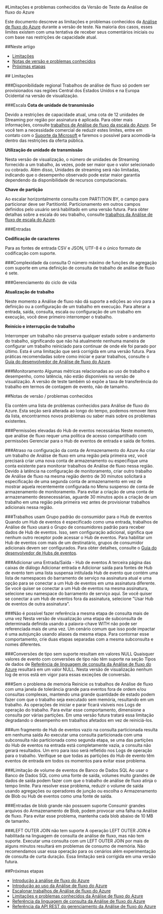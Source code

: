 ﻿<properties title="Azure Stream Analytics limitations in the preview release" pageTitle=" Limitações da Análise de fluxo na versão de teste | Azure" description="Aprenda as limitações na versão de visualização pública dos trabalhos da análise de fluxo do Azure" metaKeywords="" services="stream analytics" solutions="" documentationCenter="" authors="jgao" videoId="" scriptId="" manager="paulettm" editor="cgronlun"/>

<tags ms.service="stream-analytics" ms.devlang="na" ms.topic="article" ms.tgt_pltfrm="na" ms.workload="data-services" ms.date="10/28/2014" ms.author="jgao" />

#Limitações e problemas conhecidos da Versão de Teste da Análise de fluxo do Azure

Este documento descreve as limitações e problemas conhecidos da [Análise de fluxo do Azure][stream.analytics.documentation] durante a versão de teste.  Na maioria dos casos, esses limites existem com uma tentativa de receber seus comentários iniciais ou com base nas restrições de capacidade atual. 
<!--Table of contents for topic, the words in brackets must match the heading wording exactly-->

##Neste artigo
+ [Limitações](#limitations) 
+ [Notas de versão e problemas conhecidos](#knownissues)
+ [Próximas etapas]

##<a name="limitations"></a> Limitações

###Disponibilidade regional
Trabalhos de análise de fluxo só podem ser provisionados nas regiões Central dos Estados Unidos e na Europa Ocidental na versão de visualização.

###Escala 
**Cota de unidade de transmissão**

Devido a restrições de capacidade atual, uma cota de 12 unidades de Streaming por região por assinatura é aplicada. Para obter mais informações, consulte [trabalhos de Análise de fluxo da escala do Azure][stream.analytics.scale.jobs]. Se você tem a necessidade comercial de reduzir estes limites, entre em contato com o [Suporte da Microsoft][microsoft.support] e faremos o possível para acomodá-la dentro das restrições da oferta pública. 

**Utilização de unidade de transmissão**

Nesta versão de visualização, o número de unidades de Streaming fornecido a um trabalho, às vezes, pode ser maior que o valor selecionado ou cobrado.  Além disso, Unidades de streaming será não limitadas, indicando que o desempenho observado pode estar maior garantia dependendo da disponibilidade de recursos computacionais.

**Chave de partição**

Ao escalar horizontalmente consulta com PARTITION BY, o campo para particionar deve ser PartitionId.  Particionamento em outros campos definidos pelo usuário será habilitado em uma versão futura.
Para obter detalhas sobre a escala do seu trabalho, consulte [trabalhos da Análise de fluxo de escala do Azure][stream.analytics.scale.jobs].

###Entradas 



**Codificação de caracteres**

Para as fontes de entrada CSV e JSON, UTF-8 é o único formato de codificação com suporte.


###Complexidade da consulta
O número máximo de funções de agregação com suporte em uma definição de consulta de trabalho de análise de fluxo é sete.

###Gerenciamento do ciclo de vida

**Atualização de trabalho**

Neste momento a Análise de fluxo não dá suporte a edições ao vivo para a definição ou a configuração de um trabalho em execução.  Para alterar a entrada, saída, consulta, escala ou configuração de um trabalho em execução, você deve primeiro interromper o trabalho.

**Reinício e interrupção de trabalho**

Interromper um trabalho não preserva qualquer estado sobre o andamento do trabalho, significando que não há atualmente nenhuma maneira de configurar um trabalho reiniciado para continuar de onde ele foi parado por último.  Esta é uma limitação que será corrigida em uma versão futura.  Para práticas recomendadas sobre como iniciar e parar trabalhos, consulte o [Guia do desenvolvedor de Análise de fluxo do Azure][stream.analytics.developer.guide]. 

###Monitoramento
Algumas métricas relacionadas ao uso de trabalho e desempenho, como latência, não estão disponíveis na versão de visualização.  A versão de teste também só expõe a taxa de transferência do trabalho em termos de contagem de evento, não de tamanho.

##<a name="knownissues"></a>Notas de versão / problemas conhecidos

Ela contém uma lista de problemas conhecidos para Análise de fluxo do Azure. Esta seção será alterada ao longo do tempo, podemos remover itens da lista, encontrarmos novos problemas ou saber mais sobre os problemas existentes.


###Permissões elevadas do Hub de eventos necessárias
Neste momento, que análise de fluxo requer uma política de acesso compartilhado com permissões Gerenciar para o Hub de eventos de entrada e saída de fontes.

###Atraso na configuração da conta de Armazenamento do Azure
Ao criar um trabalho de Análise de fluxo em uma região pela primeira vez, você precisará criar uma nova conta de armazenamento ou especifique uma conta existente para monitorar trabalhos de Análise de fluxo nessa região.  Devido à latência na configuração de monitoramento, criar outro trabalho de Análise de fluxo na mesma região dentro de 30 minutos solicitará a especificação de uma segunda conta de armazenamento em vez de mostrar aquela recentemente configurada no Menu suspenso de conta de armazenamento de monitoramento.  Para evitar a criação de uma conta de armazenamento desnecessárias, aguarde 30 minutos após a criação de um trabalho em uma região pela primeira vez antes de provisionar trabalhos adicionais nessa região. 

###Trabalhos usam Grupo padrão do consumidor para o Hub de eventos
Quando um Hub de eventos é especificado como uma entrada, trabalhos de Análise de fluxo usará o Grupo de consumidores padrão para receber dados de Hub de eventos.  Isso, sem configuração adicional, significa que nenhum outro receptor pode acessar o Hub de eventos.  Para habilitar um Hub de eventos com mais de um destinatário, grupos de consumidor adicionais devem ser configurados.  Para obter detalhes, consulte o [Guia do desenvolvedor de Hubs de eventos][azure.event.hubs.developer.guide].

###Adicionar uma ﻿Entrada/Saída - Hub de eventos 
A terceira página das caixas de diálogo Adicionar entrada e Adicionar saída para fontes de Hub de evento tem uma lista suspensa intitulada Hub de evento que contém uma lista de namespaces do barramento de serviço na assinatura atual e uma opção para se conectar a um Hub de eventos em uma assinatura diferente.  Se você quiser se conectar a um Hub de eventos na mesma assinatura, selecione seu namespace do barramento de serviço aqui.  Se você quiser se conectar a um Hub de eventos fora da assinatura, selecione "Usar Hub de eventos de outra assinatura".  


###Não é possível fazer referência a mesma etapa de consulta mais de uma vez
Nesta versão de visualização uma etapa de subconsulta de determinada definida usando a palavra-chave WITH não pode ser referenciada mais de uma vez.  Um cenário comum que isso pode impactar é uma autojunção usando aliases da mesma etapa.  Para contornar esse comportamento, crie duas etapas separadas com a mesma subconsulta e nomes diferentes.

###Conversões de tipo sem suporte resultam em valores NULL
Quaisquer valores de evento com conversões de tipo não têm suporte na seção Tipos de dados de [Referência de linguagem de consulta da Análise de fluxo do Azure][stream.analytics.query.language.reference] resultará em um valor NULL.  Nesta versão de visualização nenhum log de erros está em vigor para essas exceções de conversão. 

###Sem o problema de memória
Reinicie os trabalhos de Análise de fluxo com uma janela de tolerância grande para eventos fora de ordem e/ou consultas complexas, mantendo uma grande quantidade de estado podem fazer com que o trabalho seja executado sem memória, resultando em um trabalho. As operações de iniciar e parar ficará visíveis nos Logs de operação do trabalho.  Para evitar esse comportamento, dimensione a consulta por várias partições.  Em uma versão futura tratará essa limitação degradando o desempenho em trabalhos afetados em vez de reiniciá-los.

###um fragmento de Hub de eventos vazio na consulta particionada resulta em nenhuma saída
Ao executar uma consulta particionada com uma subconsulta não particionada como segunda etapa, se uma das partições do Hub de eventos na entrada está completamente vazia, a consulta não gerará resultados. Um erro para isso será refletido nos Logs de operação para o trabalho.  Verifique se que todas as partições do Hub de evento têm eventos de entrada em todos os momentos para evitar esse problema.

###Limitação de volume de eventos de Banco de Dados SQL
Ao usar o Banco de Dados SQL como uma fonte de saída, volumes muito grandes de dados de saída podem fazer com que o trabalho de análise de fluxo atinja o tempo limite. Para resolver esse problema, reduzir o volume de saída usando agregações ou operadores de junção ou escolha o Armazenamento de Blob ou Hub de eventos como uma fonte de saída.

###Entradas de blob grande não possuem suporte
Consumir grandes arquivos do Armazenamento de Blob, podem provocar uma falha na Análise de fluxo.  Para evitar esse problema, mantenha cada blob abaixo de 10 MB de tamanho.

###LEFT OUTER JOIN não tem suporte
A operação LEFT OUTER JOIN é habilitada na linguagem de consulta de análise de fluxo, mas não tem suporte.  Executar uma consulta com um LEFT OUTER JOIN por mais de alguns minutos resultará em problemas de consumo de memória.  Não recomendamos usar essa operação para os cenários além experimentação de consulta de curta duração.  Essa limitação será corrigida em uma versão futura.


##<a name="nextsteps"></a>Próximas etapas

- [Introdução à análise de fluxo do Azure][stream.analytics.introduction]
- [Introdução ao uso da Análise de fluxo do Azure][stream.analytics.get.started]
- [Escalonar trabalhos de Análise de fluxo do Azure][stream.analytics.scale.jobs]
- [Limitações e problemas conhecidos da Análise de fluxo do Azure][stream.analytics.limitations]
- [Referência da linguagem de consulta da Análise de fluxo do Azure][stream.analytics.query.language.reference]
- [Referência da API REST do gerenciamento da Análise de fluxo do Azure][stream.analytics.rest.api.reference] 

<!--Anchors-->
[Limitações]: #Limitations
[Notas de versão e problemas conhecidos]: #Release-notes-and-known-issues
[Próximas etapas]: #next-steps

<!--Image references-->
[5]: ./media/markdown-template-for-new-articles/octocats.png
[6]: ./media/markdown-template-for-new-articles/pretty49.png
[7]: ./media/markdown-template-for-new-articles/channel-9.png


<!--Link references-->

[stream.analytics.documentation]: http://go.microsoft.com/fwlink/?LinkId=512093
[stream.analytics.scale.jobs]: ../stream-analytics-scale-jobs/
[stream.analytics.developer.guide]: ../stream-analytics-developer-guide/
[stream.analytics.introduction]: ../stream-analytics-introduction/
[stream.analytics.get.started]: ../stream-analytics-get-started/
[stream.analytics.limitations]: ../stream-analytics-limitations/


[stream.analytics.query.language.reference]: http://go.microsoft.com/fwlink/?LinkID=513299
[stream.analytics.rest.api.reference]: http://go.microsoft.com/fwlink/?LinkId=517301


[microsoft.support]: http://support.microsoft.com/
[azure.event.hubs.developer.guide]: http://msdn.microsoft.com/pt-br/library/azure/dn789972.aspx

[Link de 1 para outro tópico de documentação azure.microsoft.com]: ../virtual-machines-windows-tutorial/
[Link de 2 para outro tópico de documentação azure.microsoft.com]: ../web-sites-custom-domain-name/
[Link de 3 para outro tópico de documentação azure.microsoft.com]: ../storage-whatis-account/

